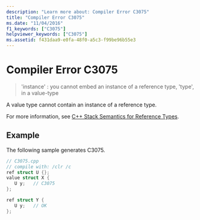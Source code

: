 ```yaml
---
description: "Learn more about: Compiler Error C3075"
title: "Compiler Error C3075"
ms.date: "11/04/2016"
f1_keywords: ["C3075"]
helpviewer_keywords: ["C3075"]
ms.assetid: f431daa9-e0fa-48f0-a5c3-f99be96b55e3
---
```

# Compiler Error C3075

> 'instance' : you cannot embed an instance of a reference type, 'type', in a value-type

A value type cannot contain an instance of a reference type.

For more information, see [C++ Stack Semantics for Reference Types](../../dotnet/cpp-stack-semantics-for-reference-types.md).

## Example

The following sample generates C3075.

```cpp
// C3075.cpp
// compile with: /clr /c
ref struct U {};
value struct X {
   U y;   // C3075
};

ref struct Y {
   U y;   // OK
};
```

